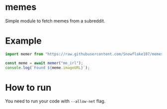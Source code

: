 # memes
Simple module to fetch memes from a subreddit.

# Example

```ts
import memer from "https://raw.githubusercontent.com/Snowflake107/memes/master/mod.ts";

const meme = await memer("me_irl");
console.log(`Found ${meme.imageURL}`);

```

# How to run
You need to run your code with `--allow-net` flag.
